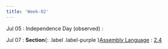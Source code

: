 ```yaml
---
title: 'Week-02'
---
```


Jul 05
: Independence Day (observed) 
  : 

Jul 07
: **Section**{: .label .label-purple }[Assembly Language](#)
  : [2.4](#)

